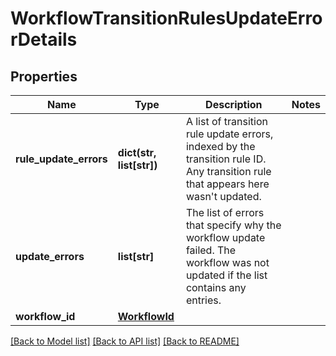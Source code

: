 # WorkflowTransitionRulesUpdateErrorDetails

## Properties
Name | Type | Description | Notes
------------ | ------------- | ------------- | -------------
**rule_update_errors** | **dict(str, list[str])** | A list of transition rule update errors, indexed by the transition rule ID. Any transition rule that appears here wasn&#x27;t updated. | 
**update_errors** | **list[str]** | The list of errors that specify why the workflow update failed. The workflow was not updated if the list contains any entries. | 
**workflow_id** | [**WorkflowId**](WorkflowId.md) |  | 

[[Back to Model list]](../README.md#documentation-for-models) [[Back to API list]](../README.md#documentation-for-api-endpoints) [[Back to README]](../README.md)


